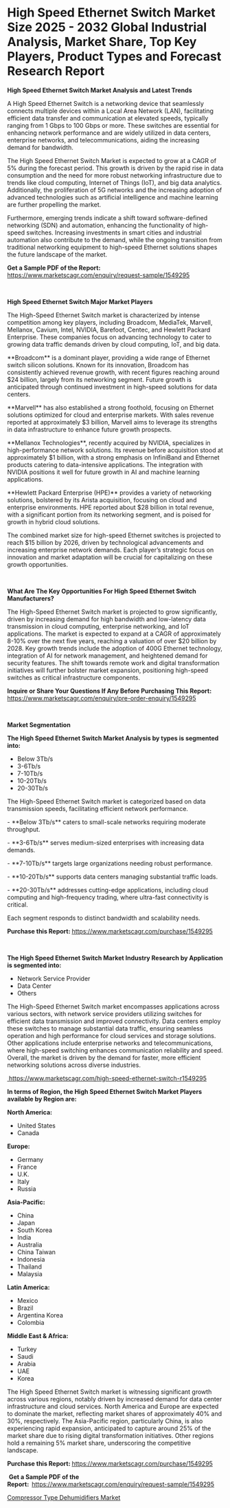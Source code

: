 <p><h1>High Speed Ethernet Switch Market Size 2025 - 2032 Global Industrial Analysis, Market Share, Top Key Players, Product Types and Forecast Research Report</h1></p><p><strong>High Speed Ethernet Switch Market Analysis and Latest Trends</strong></p>
<p><p>A High Speed Ethernet Switch is a networking device that seamlessly connects multiple devices within a Local Area Network (LAN), facilitating efficient data transfer and communication at elevated speeds, typically ranging from 1 Gbps to 100 Gbps or more. These switches are essential for enhancing network performance and are widely utilized in data centers, enterprise networks, and telecommunications, aiding the increasing demand for bandwidth.</p><p>The High Speed Ethernet Switch Market is expected to grow at a CAGR of 5% during the forecast period. This growth is driven by the rapid rise in data consumption and the need for more robust networking infrastructure due to trends like cloud computing, Internet of Things (IoT), and big data analytics. Additionally, the proliferation of 5G networks and the increasing adoption of advanced technologies such as artificial intelligence and machine learning are further propelling the market. </p><p>Furthermore, emerging trends indicate a shift toward software-defined networking (SDN) and automation, enhancing the functionality of high-speed switches. Increasing investments in smart cities and industrial automation also contribute to the demand, while the ongoing transition from traditional networking equipment to high-speed Ethernet solutions shapes the future landscape of the market.</p></p>
<p><strong>Get a Sample PDF of the Report:&nbsp;</strong> <a href="https://www.marketscagr.com/enquiry/request-sample/1549295?utm_campaign=2444&utm_medium=2&utm_source=Github&utm_content=ia&utm_term=05032025&utm_id=high-speed-ethernet-switch">https://www.marketscagr.com/enquiry/request-sample/1549295</a></p>
<p>&nbsp;</p>
<p><strong>High Speed Ethernet Switch Major Market Players</strong></p>
<p><p>The High-Speed Ethernet Switch market is characterized by intense competition among key players, including Broadcom, MediaTek, Marvell, Mellanox, Cavium, Intel, NVIDIA, Barefoot, Centec, and Hewlett Packard Enterprise. These companies focus on advancing technology to cater to growing data traffic demands driven by cloud computing, IoT, and big data.</p><p>**Broadcom** is a dominant player, providing a wide range of Ethernet switch silicon solutions. Known for its innovation, Broadcom has consistently achieved revenue growth, with recent figures reaching around $24 billion, largely from its networking segment. Future growth is anticipated through continued investment in high-speed solutions for data centers.</p><p>**Marvell** has also established a strong foothold, focusing on Ethernet solutions optimized for cloud and enterprise markets. With sales revenue reported at approximately $3 billion, Marvell aims to leverage its strengths in data infrastructure to enhance future growth prospects.</p><p>**Mellanox Technologies**, recently acquired by NVIDIA, specializes in high-performance network solutions. Its revenue before acquisition stood at approximately $1 billion, with a strong emphasis on InfiniBand and Ethernet products catering to data-intensive applications. The integration with NVIDIA positions it well for future growth in AI and machine learning applications.</p><p>**Hewlett Packard Enterprise (HPE)** provides a variety of networking solutions, bolstered by its Arista acquisition, focusing on cloud and enterprise environments. HPE reported about $28 billion in total revenue, with a significant portion from its networking segment, and is poised for growth in hybrid cloud solutions.</p><p>The combined market size for high-speed Ethernet switches is projected to reach $15 billion by 2026, driven by technological advancements and increasing enterprise network demands. Each player’s strategic focus on innovation and market adaptation will be crucial for capitalizing on these growth opportunities.</p></p>
<p>&nbsp;</p>
<p><strong>What Are The Key Opportunities For High Speed Ethernet Switch Manufacturers?</strong></p>
<p><p>The High-Speed Ethernet Switch market is projected to grow significantly, driven by increasing demand for high bandwidth and low-latency data transmission in cloud computing, enterprise networking, and IoT applications. The market is expected to expand at a CAGR of approximately 8-10% over the next five years, reaching a valuation of over $20 billion by 2028. Key growth trends include the adoption of 400G Ethernet technology, integration of AI for network management, and heightened demand for security features. The shift towards remote work and digital transformation initiatives will further bolster market expansion, positioning high-speed switches as critical infrastructure components.</p></p>
<p><strong>Inquire or Share Your Questions If Any Before Purchasing This Report:</strong> <a href="https://www.marketscagr.com/enquiry/pre-order-enquiry/1549295?utm_campaign=2444&utm_medium=2&utm_source=Github&utm_content=ia&utm_term=05032025&utm_id=high-speed-ethernet-switch">https://www.marketscagr.com/enquiry/pre-order-enquiry/1549295</a></p>
<p>&nbsp;</p>
<p><strong>Market Segmentation</strong></p>
<p><strong>The High Speed Ethernet Switch Market Analysis by types is segmented into:</strong></p>
<p><ul><li>Below 3Tb/s</li><li>3-6Tb/s</li><li>7-10Tb/s</li><li>10-20Tb/s</li><li>20-30Tb/s</li></ul></p>
<p><p>The High-Speed Ethernet Switch market is categorized based on data transmission speeds, facilitating efficient network performance. </p><p>- **Below 3Tb/s** caters to small-scale networks requiring moderate throughput.</p><p>- **3-6Tb/s** serves medium-sized enterprises with increasing data demands. </p><p>- **7-10Tb/s** targets large organizations needing robust performance.</p><p>- **10-20Tb/s** supports data centers managing substantial traffic loads.</p><p>- **20-30Tb/s** addresses cutting-edge applications, including cloud computing and high-frequency trading, where ultra-fast connectivity is critical. </p><p>Each segment responds to distinct bandwidth and scalability needs.</p></p>
<p><strong>Purchase this Report:&nbsp;</strong><a href="https://www.marketscagr.com/purchase/1549295?utm_campaign=2444&utm_medium=2&utm_source=Github&utm_content=ia&utm_term=05032025&utm_id=high-speed-ethernet-switch">https://www.marketscagr.com/purchase/1549295</a></p>
<p>&nbsp;</p>
<p><strong>The High Speed Ethernet Switch Market Industry Research by Application is segmented into:</strong></p>
<p><ul><li>Network Service Provider</li><li>Data Center</li><li>Others</li></ul></p>
<p><p>The High-Speed Ethernet Switch market encompasses applications across various sectors, with network service providers utilizing switches for efficient data transmission and improved connectivity. Data centers employ these switches to manage substantial data traffic, ensuring seamless operation and high performance for cloud services and storage solutions. Other applications include enterprise networks and telecommunications, where high-speed switching enhances communication reliability and speed. Overall, the market is driven by the demand for faster, more efficient networking solutions across diverse industries.</p></p>
<p><a href="https://www.marketscagr.com/high-speed-ethernet-switch-r1549295?utm_campaign=2444&utm_medium=2&utm_source=Github&utm_content=ia&utm_term=05032025&utm_id=high-speed-ethernet-switch">&nbsp;https://www.marketscagr.com/high-speed-ethernet-switch-r1549295</a></p>
<p><strong>In terms of Region, the High Speed Ethernet Switch Market Players available by Region are:</strong></p>
<p>
    <p> <strong> North America: </strong>
        <ul>
            <li>United States</li>
            <li>Canada</li>
        </ul>
        </p> 
    <p> <strong> Europe: </strong>
        <ul>
            <li>Germany</li>
            <li>France</li>
            <li>U.K.</li>
            <li>Italy</li>
            <li>Russia</li>
        </ul>
        </p> 
    <p> <strong> Asia-Pacific: </strong>
        <ul>
            <li>China</li>
            <li>Japan</li>
            <li>South Korea</li>
            <li>India</li>
            <li>Australia</li>
            <li>China Taiwan</li>
            <li>Indonesia</li>
            <li>Thailand</li>
            <li>Malaysia</li>
        </ul>
        </p> 
    <p> <strong> Latin America: </strong>
        <ul>
            <li>Mexico</li>
            <li>Brazil</li>
            <li>Argentina Korea</li>
            <li>Colombia</li>
        </ul>
        </p> 
    <p> <strong> Middle East & Africa: </strong>
        <ul>
            <li>Turkey</li>
            <li>Saudi</li>
            <li>Arabia</li>
            <li>UAE</li>
            <li>Korea</li>
        </ul>
    </p>
    </p>
<p><p>The High Speed Ethernet Switch market is witnessing significant growth across various regions, notably driven by increased demand for data center infrastructure and cloud services. North America and Europe are expected to dominate the market, reflecting market shares of approximately 40% and 30%, respectively. The Asia-Pacific region, particularly China, is also experiencing rapid expansion, anticipated to capture around 25% of the market share due to rising digital transformation initiatives. Other regions hold a remaining 5% market share, underscoring the competitive landscape.</p></p>
<p><strong>Purchase this Report: </strong><a href="https://www.marketscagr.com/purchase/1549295?utm_campaign=2444&utm_medium=2&utm_source=Github&utm_content=ia&utm_term=05032025&utm_id=high-speed-ethernet-switch">https://www.marketscagr.com/purchase/1549295</a></p>
<p>&nbsp;<strong>Get a Sample PDF of the Report:&nbsp;&nbsp;</strong><a href="https://www.marketscagr.com/enquiry/request-sample/1549295?utm_campaign=2444&utm_medium=2&utm_source=Github&utm_content=ia&utm_term=05032025&utm_id=high-speed-ethernet-switch">https://www.marketscagr.com/enquiry/request-sample/1549295</a></p>
<p><strong></strong></p>
<p><p><a href="https://github.com/WashimHussain441/Market-Research-Report-List-1/blob/main/compressor-type-dehumidifiers-market.md?utm_campaign=2444&utm_medium=2&utm_source=Github&utm_content=ia&utm_term=05032025&utm_id=high-speed-ethernet-switch">Compressor Type Dehumidifiers Market</a></p></p>